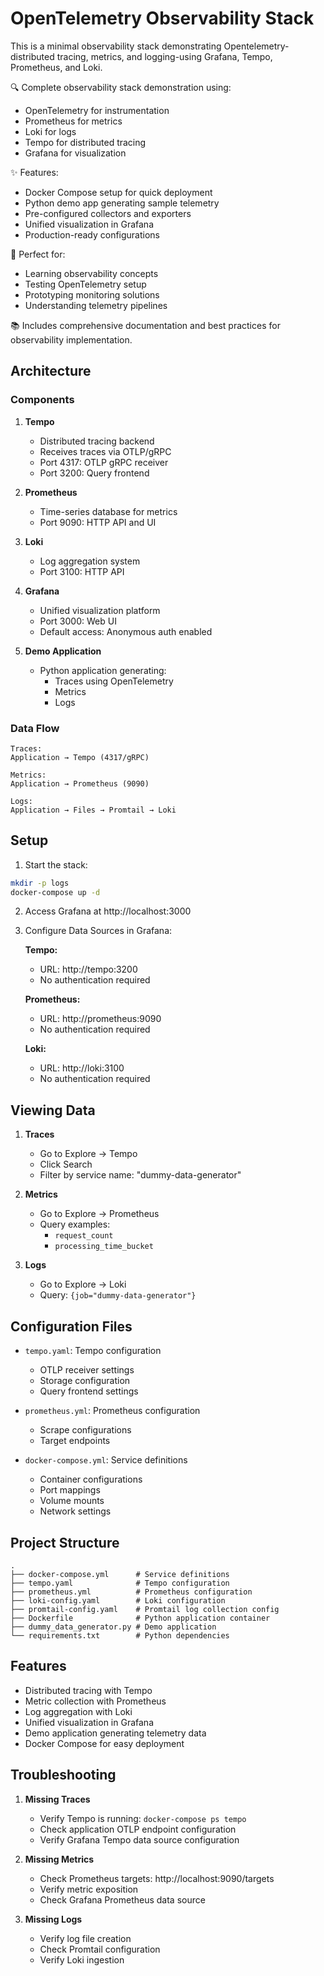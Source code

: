 # OpenTelemetry Observability Stack

This is a minimal observability stack demonstrating Opentelemetry-distributed tracing, metrics, and logging-using Grafana, Tempo, Prometheus, and Loki.

🔍 Complete observability stack demonstration using:
- OpenTelemetry for instrumentation
- Prometheus for metrics
- Loki for logs
- Tempo for distributed tracing
- Grafana for visualization

✨ Features:
- Docker Compose setup for quick deployment
- Python demo app generating sample telemetry
- Pre-configured collectors and exporters
- Unified visualization in Grafana
- Production-ready configurations

🎯 Perfect for:
- Learning observability concepts
- Testing OpenTelemetry setup
- Prototyping monitoring solutions
- Understanding telemetry pipelines

📚 Includes comprehensive documentation and best practices for observability implementation.

## Architecture

### Components

1. **Tempo**
   - Distributed tracing backend
   - Receives traces via OTLP/gRPC
   - Port 4317: OTLP gRPC receiver
   - Port 3200: Query frontend

2. **Prometheus**
   - Time-series database for metrics
   - Port 9090: HTTP API and UI

3. **Loki**
   - Log aggregation system
   - Port 3100: HTTP API

4. **Grafana**
   - Unified visualization platform
   - Port 3000: Web UI
   - Default access: Anonymous auth enabled

5. **Demo Application**
   - Python application generating:
     * Traces using OpenTelemetry
     * Metrics
     * Logs

### Data Flow

```
Traces:
Application → Tempo (4317/gRPC)

Metrics:
Application → Prometheus (9090)

Logs:
Application → Files → Promtail → Loki
```

## Setup

1. Start the stack:
```bash
mkdir -p logs
docker-compose up -d
```

2. Access Grafana at http://localhost:3000

3. Configure Data Sources in Grafana:

   **Tempo:**
   - URL: http://tempo:3200
   - No authentication required

   **Prometheus:**
   - URL: http://prometheus:9090
   - No authentication required

   **Loki:**
   - URL: http://loki:3100
   - No authentication required

## Viewing Data

1. **Traces**
   - Go to Explore → Tempo
   - Click Search
   - Filter by service name: "dummy-data-generator"

2. **Metrics**
   - Go to Explore → Prometheus
   - Query examples:
     * `request_count`
     * `processing_time_bucket`

3. **Logs**
   - Go to Explore → Loki
   - Query: `{job="dummy-data-generator"}`

## Configuration Files

- `tempo.yaml`: Tempo configuration
  * OTLP receiver settings
  * Storage configuration
  * Query frontend settings

- `prometheus.yml`: Prometheus configuration
  * Scrape configurations
  * Target endpoints

- `docker-compose.yml`: Service definitions
  * Container configurations
  * Port mappings
  * Volume mounts
  * Network settings

## Project Structure

```
.
├── docker-compose.yml      # Service definitions
├── tempo.yaml              # Tempo configuration
├── prometheus.yml          # Prometheus configuration
├── loki-config.yaml        # Loki configuration
├── promtail-config.yaml    # Promtail log collection config
├── Dockerfile              # Python application container
├── dummy_data_generator.py # Demo application
└── requirements.txt        # Python dependencies
```

## Features

- Distributed tracing with Tempo
- Metric collection with Prometheus
- Log aggregation with Loki
- Unified visualization in Grafana
- Demo application generating telemetry data
- Docker Compose for easy deployment

## Troubleshooting

1. **Missing Traces**
   - Verify Tempo is running: `docker-compose ps tempo`
   - Check application OTLP endpoint configuration
   - Verify Grafana Tempo data source configuration

2. **Missing Metrics**
   - Check Prometheus targets: http://localhost:9090/targets
   - Verify metric exposition
   - Check Grafana Prometheus data source

3. **Missing Logs**
   - Verify log file creation
   - Check Promtail configuration
   - Verify Loki ingestion
